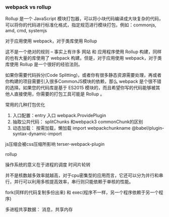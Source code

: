 ### webpack vs rollup
Rollup 是一个 JavaScript 模块打包器，可以将小块代码编译成大块复杂的代码，可以将你的代码进行标准化格式，指定规范进行模块打包，例如：commonjs, amd, cmd, systemjs

对于应用使用 webpack，对于类库使用 Rollup

这不是一个绝对的规则 – 事实上有许多 网站 和 应用程序使用 Rollup 构建，同样的也有大量的库使用了 webpack 构建。但是，对于应用使用 webpack，对于类库使用 Rollup 是一个很好的经验法则。

如果你需要代码拆分(Code Splitting)，或者你有很多静态资源需要处理，再或者你构建的项目需要引入很多CommonJS模块的依赖，那么 webpack 是个很不错的选择。如果您的代码库是基于 ES2015 模块的，而且希望你写的代码能够被其他人直接使用，你需要的打包工具可能是 Rollup 。



常用的几种打包优化
1. 入口配置：entry 入口  webpack.ProvidePlugin
2. 抽取公共代码： splitChunks  和webpack3  commonChunk的区别
3. 动态加载： 按需加载，懒加载   import  webpackchunkname   @babel/plugin-syntax-dynamic-import



js压缩会被css压缩所影响 terser-webpack-plugin




rollup



操作系统的意义在于进程的调度
时间片轮转

并不是核数越多效率就越高，对于cpu密集型的应用而言，它还可以分为并行和串行，并行可以利用多核提高效率，串行则只能依赖于单核的性能。
 



 fork(同样的代码复制多份出来)  和   exec(程序不一样，另一个程序依赖于另一个程序)


多进程共享数据：
 消息，共享内存


